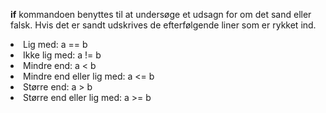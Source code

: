 <p><strong>if</strong> kommandoen benyttes til at undersøge et udsagn for om det sand eller falsk. Hvis det er sandt udskrives de efterfølgende liner som er rykket ind.</p>
<li>Lig med: a == b
<li>Ikke lig med: a != b
<li>Mindre end: a < b
<li>Mindre end eller lig med: a <= b
<li>Større end: a > b
<li>Større end eller lig med: a >= b</ul>
